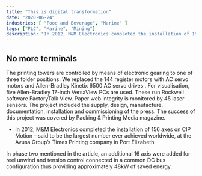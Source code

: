 ```yaml
---
title: "This is digital transformation"
date: "2020-06-24"
industries: [ "Food and Beverage", "Marine" ]
tags: ["PLC", "Marine", "Mining"]
description: "In 2012, M&M Electronics completed the installation of 156 axes on CIP Motion – said to be the largest number ever achieved worldwide, at the Avusa Group’s Times Printing company in Port Elizabeth"
---
```


## No more terminals

The printing towers are controlled by means of electronic gearing to one of three folder positions. We replaced the 144 register motors with AC servo motors and Allen-Bradley Kinetix 6500 AC servo drives . For visualisation, five Allen-Bradley 17-inch VersaView PCs are used. These run Rockwell software FactoryTalk View. Paper web integrity is monitored by 45 laser sensors. The project included the supply, design, manufacture, documentation, installation and commissioning of the press. The success of this project was covered by Packing & Printing Media magazine.

- In 2012, M&M Electronics completed the installation of 156 axes on CIP Motion – said to be the largest number ever achieved worldwide, at the Avusa Group’s Times Printing company in Port Elizabeth

In phase two mentioned in the article, an additional 16 axis were added for reel unwind and tension control connected in a common DC bus configuration thus providing approximately 48kW of saved energy.
